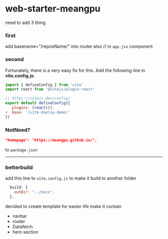 # web-starter-meangpu

need to add 3 thing

### first

add basename="/reposName/" into router also // in `app.jsx` component
<BrowserRouter basename='/web-starter-meangpu/'>

### second

Fortunately, there is a very easy fix for this. Add the following line in **vite.config.js**:

```js
import { defineConfig } from 'vite'
import react from '@vitejs/plugin-react'

// https://vitejs.dev/config/
export default defineConfig({
   plugins: [react()],
+  base: '/vite-deploy-demo/'
})

```

### NotNeed?

```json
"homepage": "https://meangpu.github.io/",
```

to `package.json`

---

### betterbuild

add this line to `vite.config.js` to make it build to another folder

```js
  build: {
    outDir: "../docs",
  },
```

decided to create template for easier life make it contain

- navbar
- router
- Datafetch
- hero section
